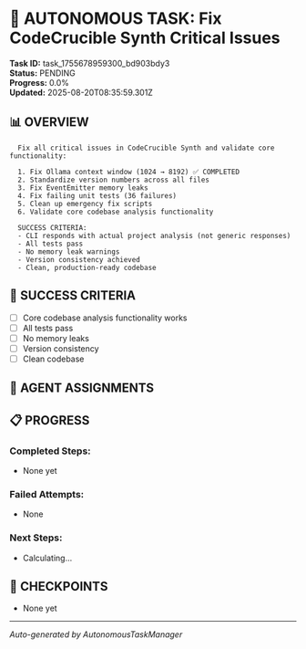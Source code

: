 # 🎯 AUTONOMOUS TASK: Fix CodeCrucible Synth Critical Issues

**Task ID:** task_1755678959300_bd903bdy3  
**Status:** PENDING  
**Progress:** 0.0%  
**Updated:** 2025-08-20T08:35:59.301Z

## 📊 OVERVIEW

      Fix all critical issues in CodeCrucible Synth and validate core functionality:
      
      1. Fix Ollama context window (1024 → 8192) ✅ COMPLETED
      2. Standardize version numbers across all files  
      3. Fix EventEmitter memory leaks
      4. Fix failing unit tests (36 failures)
      5. Clean up emergency fix scripts
      6. Validate core codebase analysis functionality
      
      SUCCESS CRITERIA:
      - CLI responds with actual project analysis (not generic responses)
      - All tests pass
      - No memory leak warnings
      - Version consistency achieved
      - Clean, production-ready codebase
    

## 🎯 SUCCESS CRITERIA
- [ ] Core codebase analysis functionality works
- [ ] All tests pass
- [ ] No memory leaks
- [ ] Version consistency
- [ ] Clean codebase

## 🤖 AGENT ASSIGNMENTS


## 📋 PROGRESS
### Completed Steps:
- None yet

### Failed Attempts:
- None

### Next Steps:
- Calculating...

## 🔄 CHECKPOINTS
- None yet

---
*Auto-generated by AutonomousTaskManager*